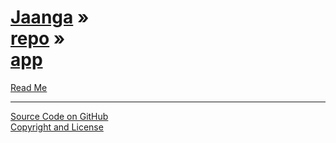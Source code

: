[Jaanga](../../index.html ) &raquo;<br>[repo]( ../index.html ) &raquo;<br>[app]( ./index.html )
=========================================================================================

<p id=rm >
	<a href=JavaScript:displayPage("#readme.md#rm"); >Read Me</a>

</p>

<!--

<p id=abc >
	<a href=JavaScript:displayPage("#test-folder-abc/readme.md#abc"); >test-folder-abc Read Me</a>
</p>

<p id=def >
	<a href=JavaScript:displayPage("#test-folder-def/readme.md#def"); >test-folder-def Read Me</a>
</p>

-->

****

[Source Code on GitHub]( https://github.com/jaanga/ )  
[Copyright and License]( https://github.com/jaanga/jaanga.github.io/blob/master/jaanga-copyright-and-mit-license.md )